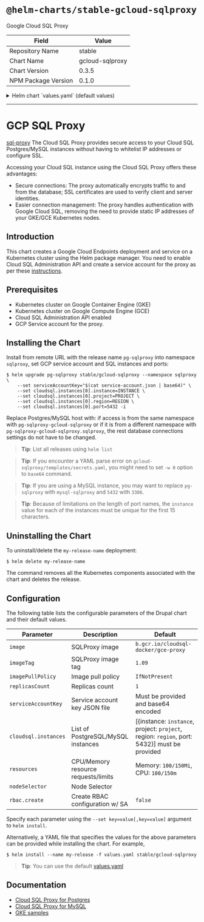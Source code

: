 # `@helm-charts/stable-gcloud-sqlproxy`

Google Cloud SQL Proxy

| Field               | Value           |
| ------------------- | --------------- |
| Repository Name     | stable          |
| Chart Name          | gcloud-sqlproxy |
| Chart Version       | 0.3.5           |
| NPM Package Version | 0.1.0           |

<details>

<summary>Helm chart `values.yaml` (default values)</summary>

```yaml
## Google Cloud SQL Proxy image
## ref: https://cloud.google.com/sql/docs/mysql/sql-proxy
## ref: https://cloud.google.com/sql/docs/postgres/sql-proxy
image: b.gcr.io/cloudsql-docker/gce-proxy
imageTag: '1.11'

## Specify a imagePullPolicy
## 'Always' if imageTag is 'latest', else set to 'IfNotPresent'
## ref: http://kubernetes.io/docs/user-guide/images/#pre-pulling-images
##
imagePullPolicy: IfNotPresent

## Replicas Set count
replicasCount: 1

## Set the GCP service account key JSON file.
## Service account has access be set to Cloud SQL instances
## the key must be encoded with base64
## e.g. `cat service-account.json | base64`
##
serviceAccountKey: ''

## SQL connection settings
##
cloudsql:
  ## PostgreSQL/MySQL instances:
  ## update with your GCP project, the region of your Cloud SQL instance
  ## and the name of your Cloud SQL instance
  ## PostgreSQL port 5432 or MySQL port 3306, or other port you set for your SQL instance.
  ## Use different ports for different instances.
  instances:
    # GCP instance name.
    - instance: 'instance'
      # Optional abbreviation used to override the truncated instance name if the
      # 15 character instance name prefix is not unique for use as a port
      # identifier.
      instanceShortName: ''
      # GCP project where the instance exists.
      project: 'project'
      # GCP region where the instance exists.
      region: 'region'
      # Port number for the proxy to expose for this instance.
      port: 5432

## Configure resource requests and limits
## ref: http://kubernetes.io/docs/user-guide/compute-resources/
##

rbac:
  create: false

resources:
  requests:
    cpu: 100m
    memory: 100Mi
  limits:
    memory: 150Mi
    cpu: 150m

## Node selector
nodeSelector: {}
```

</details>

---

# GCP SQL Proxy

[sql-proxy](https://cloud.google.com/sql/docs/postgres/sql-proxy) The Cloud SQL Proxy provides secure access to your Cloud SQL Postgres/MySQL instances without having to whitelist IP addresses or configure SSL.

Accessing your Cloud SQL instance using the Cloud SQL Proxy offers these advantages:

- Secure connections: The proxy automatically encrypts traffic to and from the database; SSL certificates are used to verify client and server identities.
- Easier connection management: The proxy handles authentication with Google Cloud SQL, removing the need to provide static IP addresses of your GKE/GCE Kubernetes nodes.

## Introduction

This chart creates a Google Cloud Endpoints deployment and service on a Kubernetes cluster using the Helm package manager.
You need to enable Cloud SQL Administration API and create a service account for the proxy as per these [instructions](https://cloud.google.com/sql/docs/postgres/connect-container-engine).

## Prerequisites

- Kubernetes cluster on Google Container Engine (GKE)
- Kubernetes cluster on Google Compute Engine (GCE)
- Cloud SQL Administration API enabled
- GCP Service account for the proxy.

## Installing the Chart

Install from remote URL with the release name `pg-sqlproxy` into namespace `sqlproxy`, set GCP service account and SQL instances and ports:

```console
$ helm upgrade pg-sqlproxy stable/gcloud-sqlproxy --namespace sqlproxy \
    --set serviceAccountKey="$(cat service-account.json | base64)" \
    --set cloudsql.instances[0].instance=INSTANCE \
    --set cloudsql.instances[0].project=PROJECT \
    --set cloudsql.instances[0].region=REGION \
    --set cloudsql.instances[0].port=5432 -i
```

Replace Postgres/MySQL host with: if access is from the same namespace with `pg-sqlproxy-gcloud-sqlproxy` or if it is from a different namespace with `pg-sqlproxy-gcloud-sqlproxy.sqlproxy`, the rest database connections settings do not have to be changed.

> **Tip**: List all releases using `helm list`

> **Tip**: If you encounter a YAML parse error on `gcloud-sqlproxy/templates/secrets.yaml`, you might need to set `-w 0` option to `base64` command.

> **Tip**: If you are using a MySQL instance, you may want to replace `pg-sqlproxy` with `mysql-sqlproxy` and `5432` with `3306`.

> **Tip**: Because of limitations on the length of port names, the `instance` value for each of the instances must be unique for the first 15 characters.

## Uninstalling the Chart

To uninstall/delete the `my-release-name` deployment:

```console
$ helm delete my-release-name
```

The command removes all the Kubernetes components associated with the chart and deletes the release.

## Configuration

The following table lists the configurable parameters of the Drupal chart and their default values.

| Parameter            | Description                         | Default                                                                                     |
| -------------------- | ----------------------------------- | ------------------------------------------------------------------------------------------- |
| `image`              | SQLProxy image                      | `b.gcr.io/cloudsql-docker/gce-proxy`                                                        |
| `imageTag`           | SQLProxy image tag                  | `1.09`                                                                                      |
| `imagePullPolicy`    | Image pull policy                   | `IfNotPresent`                                                                              |
| `replicasCount`      | Replicas count                      | `1`                                                                                         |
| `serviceAccountKey`  | Service account key JSON file       | Must be provided and base64 encoded                                                         |
| `cloudsql.instances` | List of PostgreSQL/MySQL instances  | [{instance: `instance`, project: `project`, region: `region`, port: 5432}] must be provided |
| `resources`          | CPU/Memory resource requests/limits | Memory: `100/150Mi`, CPU: `100/150m`                                                        |
| `nodeSelector`       | Node Selector                       |                                                                                             |
| `rbac.create`        | Create RBAC configuration w/ SA     | `false`                                                                                     |

Specify each parameter using the `--set key=value[,key=value]` argument to `helm install`.

Alternatively, a YAML file that specifies the values for the above parameters can be provided while installing the chart. For example,

```console
$ helm install --name my-release -f values.yaml stable/gcloud-sqlproxy
```

> **Tip**: You can use the default [values.yaml](values.yaml)

## Documentation

- [Cloud SQL Proxy for Postgres](https://cloud.google.com/sql/docs/postgres/sql-proxy)
- [Cloud SQL Proxy for MySQL](https://cloud.google.com/sql/docs/mysql/sql-proxy)
- [GKE samples](https://github.com/GoogleCloudPlatform/container-engine-samples/tree/master/cloudsql)
